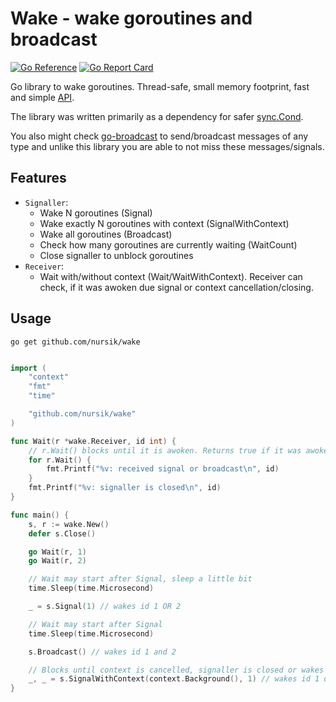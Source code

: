 # Wake - wake goroutines and broadcast
[![Go Reference](https://pkg.go.dev/badge/github.com/nursik/wake.svg)](https://pkg.go.dev/github.com/nursik/wake)
[![Go Report Card](https://goreportcard.com/badge/github.com/nursik/wake)](https://goreportcard.com/report/github.com/nursik/wake)

Go library to wake goroutines. Thread-safe, small memory footprint, fast and simple [API](https://pkg.go.dev/github.com/nursik/wake).

The library was written primarily as a dependency for safer [sync.Cond](https://github.com/nursik/go-cond).

You also might check [go-broadcast](https://github.com/nursik/go-broadcast) to send/broadcast messages of any type and unlike this library you are able to not miss these messages/signals.

## Features
- `Signaller`:
    - Wake N goroutines (Signal)
    - Wake exactly N goroutines with context (SignalWithContext)
    - Wake all goroutines (Broadcast)
    - Check how many goroutines are currently waiting (WaitCount)
	- Close signaller to unblock goroutines
- `Receiver`:
    - Wait with/without context (Wait/WaitWithContext). Receiver can check, if it was awoken due signal or context cancellation/closing.

## Usage
```
go get github.com/nursik/wake
```

```go

import (
	"context"
	"fmt"
	"time"

	"github.com/nursik/wake"
)

func Wait(r *wake.Receiver, id int) {
	// r.Wait() blocks until it is awoken. Returns true if it was awoken by signal or false if signaller was closed
	for r.Wait() {
		fmt.Printf("%v: received signal or broadcast\n", id)
	}
	fmt.Printf("%v: signaller is closed\n", id)
}

func main() {
	s, r := wake.New()
	defer s.Close()

	go Wait(r, 1)
	go Wait(r, 2)

	// Wait may start after Signal, sleep a little bit
	time.Sleep(time.Microsecond)

	_ = s.Signal(1) // wakes id 1 OR 2

	// Wait may start after Signal
	time.Sleep(time.Microsecond)

	s.Broadcast() // wakes id 1 and 2

	// Blocks until context is cancelled, signaller is closed or wakes 1 goroutine
	_, _ = s.SignalWithContext(context.Background(), 1) // wakes id 1 or 2
}
```